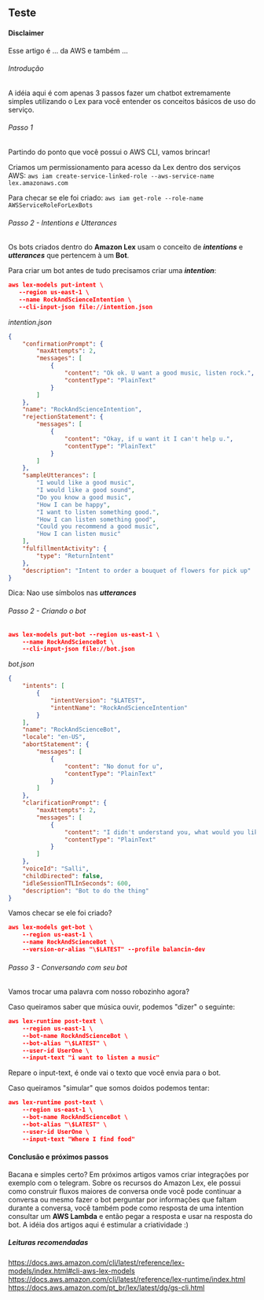 ## Teste

#### Disclaimer
Esse artigo é ... da AWS e também ...

###### Introdução

A idéia aqui é com apenas 3 passos fazer um chatbot extremamente simples utilizando o Lex para você entender os conceitos básicos de uso do serviço.

###### Passo 1

Partindo do ponto que você possui o AWS CLI, vamos brincar!

Criamos um permissionamento para acesso da Lex dentro dos serviços AWS:
```aws iam create-service-linked-role --aws-service-name lex.amazonaws.com```

Para checar se ele foi criado:
```aws iam get-role --role-name AWSServiceRoleForLexBots```

###### Passo 2 - Intentions e Utterances

Os bots criados dentro do **Amazon Lex** usam o conceito de **_intentions_** e **_utterances_** que pertencem à um **Bot**.

Para criar um bot antes de tudo precisamos criar uma **_intention_**:
```json
aws lex-models put-intent \
   --region us-east-1 \
   --name RockAndScienceIntention \
   --cli-input-json file://intention.json
```

_intention.json_
```json 
{
    "confirmationPrompt": {
        "maxAttempts": 2,
        "messages": [
            {
                "content": "Ok ok. U want a good music, listen rock.",
                "contentType": "PlainText"
            }
        ]
    },
    "name": "RockAndScienceIntention",
    "rejectionStatement": {
        "messages": [
            {
                "content": "Okay, if u want it I can't help u.",
                "contentType": "PlainText"
            }
        ]
    },
    "sampleUtterances": [
        "I would like a good music",
        "I would like a good sound",
        "Do you know a good music",
        "How I can be happy",
        "I want to listen something good.",
        "How I can listen something good",
        "Could you recommend a good music",
        "How I can listen music"
    ],
    "fulfillmentActivity": {
        "type": "ReturnIntent"
    },
    "description": "Intent to order a bouquet of flowers for pick up"
}
```

Dica: Nao use símbolos nas **_utterances_**

###### Passo 2 - Criando o bot

```json
aws lex-models put-bot --region us-east-1 \
    --name RockAndScienceBot \
    --cli-input-json file://bot.json
```

_bot.json_
```json
{
    "intents": [
        {
            "intentVersion": "$LATEST",
            "intentName": "RockAndScienceIntention"
        }
    ],
    "name": "RockAndScienceBot",
    "locale": "en-US",
    "abortStatement": {
        "messages": [
            {
                "content": "No donut for u",
                "contentType": "PlainText"
            }
        ]
    },
    "clarificationPrompt": {
        "maxAttempts": 2,
        "messages": [
            {
                "content": "I didn't understand you, what would you like to do?",
                "contentType": "PlainText"
            }
        ]
    },
    "voiceId": "Salli",
    "childDirected": false,
    "idleSessionTTLInSeconds": 600,
    "description": "Bot to do the thing"
}
```

Vamos checar se ele foi criado?
```json
aws lex-models get-bot \
    --region us-east-1 \
    --name RockAndScienceBot \
    --version-or-alias "\$LATEST" --profile balancin-dev
```

###### Passo 3 - Conversando com seu bot

Vamos trocar uma palavra com nosso robozinho agora?

Caso queiramos saber que música ouvir, podemos "dizer" o seguinte:
```json
aws lex-runtime post-text \
    --region us-east-1 \
    --bot-name RockAndScienceBot \
    --bot-alias "\$LATEST" \
    --user-id UserOne \
    --input-text "i want to listen a music"
```
Repare o input-text, é onde vai o texto que você envia para o bot.


Caso queiramos "simular" que somos doidos podemos tentar:
```json
aws lex-runtime post-text \
    --region us-east-1 \
    --bot-name RockAndScienceBot \
    --bot-alias "\$LATEST" \
    --user-id UserOne \
    --input-text "Where I find food" 
```

#### Conclusão e próximos passos

Bacana e simples certo? Em próximos artigos vamos criar integrações por exemplo com o telegram. Sobre os recursos do Amazon Lex, ele possui como construir fluxos maiores de conversa onde você pode continuar a conversa ou mesmo fazer o bot perguntar por informações que faltam durante a conversa, você também pode como resposta de uma intention consultar um **AWS Lambda** e então pegar a resposta e usar na resposta do bot. A idéia dos artigos aqui é estimular a criatividade :)

##### Leituras recomendadas
https://docs.aws.amazon.com/cli/latest/reference/lex-models/index.html#cli-aws-lex-models
https://docs.aws.amazon.com/cli/latest/reference/lex-runtime/index.html
https://docs.aws.amazon.com/pt_br/lex/latest/dg/gs-cli.html
